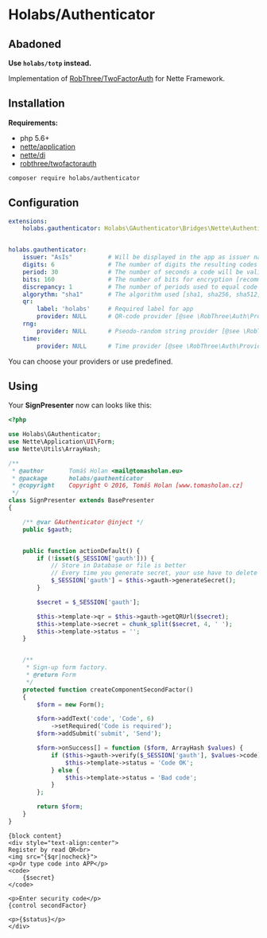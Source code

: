 Holabs/Authenticator
===============

Abadoned
--------
**Use `holabs/totp` instead.**

Implementation of [RobThree/TwoFactorAuth](https://github.com/RobThree/TwoFactorAuth) for Nette Framework.

Installation
------------

**Requirements:**
 - php 5.6+
 - [nette/application](https://github.com/nette/application)
 - [nette/di](https://github.com/nette/di)
 - [robthree/twofactorauth](https://github.com/robthree/twofactorauth)
 
```sh
composer require holabs/authenticator
```

Configuration
-------------
```yaml
extensions:
	holabs.gauthenticator: Holabs\GAuthenticator\Bridges\Nette\AuthenticatorExtension


holabs.gauthenticator:
	issuer: "AsIs"			# Will be displayed in the app as issuer name
	digits: 6				# The number of digits the resulting codes will be
	period: 30 				# The number of seconds a code will be valid
	bits: 160				# The number of bits for encryption [recommended 80 or 160]
	discrepancy: 1			# The number of periods used to equal code from app
	algorythm: "sha1"		# The algorithm used [sha1, sha256, sha512, md5]
	qr:
		label: 'holabs'		# Required label for app
		provider: NULL		# QR-code provider [@see \RobThree\Auth\Providers\Qr\IQRCodeProvider]
	rng:
		provider: NULL		# Pseodo-random string provider [@see \RobThree\Auth\Providers\Rng\IRNGProvider]
	time:
		provider: NULL		# Time provider [@see \RobThree\Auth\Providers\Time\ITimeProvider]
```

You can choose your providers or use predefined.

Using
-----
Your **SignPresenter** now can looks like this:

```php
<?php 

use Holabs\GAuthenticator;
use Nette\Application\UI\Form;
use Nette\Utils\ArrayHash;

/**
 * @author       Tomáš Holan <mail@tomasholan.eu>
 * @package      holabs/gauthenticator
 * @copyright    Copyright © 2016, Tomáš Holan [www.tomasholan.cz]
 */
class SignPresenter extends BasePresenter
{

	/** @var GAuthenticator @inject */
	public $gauth;


	public function actionDefault() {
		if (!isset($_SESSION['gauth'])) {
			// Store in Database or file is better
			// Every time you generate secret, your use have to delete old and add new in APP
			$_SESSION['gauth'] = $this->gauth->generateSecret();
		}

		$secret = $_SESSION['gauth'];

		$this->template->qr = $this->gauth->getQRUrl($secret);
		$this->template->secret = chunk_split($secret, 4, ' ');
		$this->template->status = '';
	}


	/**
	 * Sign-up form factory.
	 * @return Form
	 */
	protected function createComponentSecondFactor()
	{
		$form = new Form();

		$form->addText('code', 'Code', 6)
			->setRequired('Code is required');
		$form->addSubmit('submit', 'Send');

		$form->onSuccess[] = function ($form, ArrayHash $values) {
			if ($this->gauth->verify($_SESSION['gauth'], $values->code)) {
				$this->template->status = 'Code OK';
			} else {
				$this->template->status = 'Bad code';
			}
		};

		return $form;
	}
}
```


```latte
{block content}
<div style="text-align:center">
Register by read QR<br>
<img src="{$qr|nocheck}">
<p>Or type code into APP</p>
<code>
	{$secret}
</code>

<p>Enter security code</p>
{control secondFactor}

<p>{$status}</p>
</div>
```

